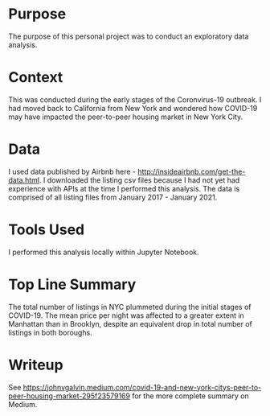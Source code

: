# Purpose
The purpose of this personal project was to conduct an exploratory data analysis.

# Context
This was conducted during the early stages of the Coronvirus-19 outbreak. I had moved back to California from New York and wondered how COVID-19 may have impacted the peer-to-peer housing market in New York City.

# Data
I used data published by Airbnb here - http://insideairbnb.com/get-the-data.html. I downloaded the listing csv files because I had not yet had experience with APIs at the time I performed this analysis. The data is comprised of all listing files from January 2017 - January 2021.

# Tools Used
I performed this analysis locally within Jupyter Notebook.

# Top Line Summary
The total number of listings in NYC plummeted during the initial stages of COVID-19. The mean price per night was affected to a greater extent in Manhattan than in Brooklyn, despite an equivalent drop in total number of listings in both boroughs.

# Writeup
See https://johnvgalvin.medium.com/covid-19-and-new-york-citys-peer-to-peer-housing-market-295f23579169 for the more complete summary on Medium.
